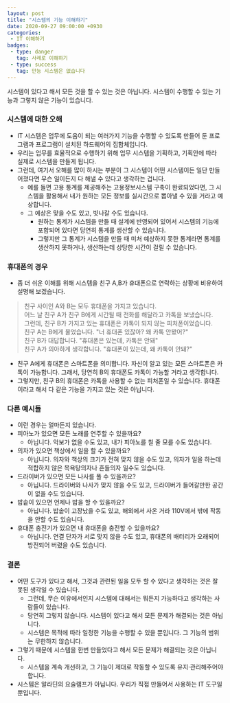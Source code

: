 ```yaml
---
layout: post
title: "시스템의 기능 이해하기"
date: 2020-09-27 09:00:00 +0930
categories: 
 - IT 이해하기
badges:
 - type: danger
   tag: 사례로 이해하기
 - type: success
   tag: 만능 시스템은 없습니다
---
```


시스템이 있다고 해서 모든 것을 할 수 있는 것은 아닙니다. 시스템이 수행할 수 있는 기능과 그렇지 않은 기능이 있습니다.

<!--more-->

### **시스템에 대한 오해**

- IT 시스템은 업무에 도움이 되는 여러가지 기능을 수행할 수 있도록 만들어 둔 프로그램과 프로그램이 설치된 하드웨어의 집합체입니다.
- 우리는 업무를 효율적으로 수행하기 위해 업무 시스템을 기획하고, 기획안에 따라 실제로 시스템을 만들게 됩니다.
- 그런데, 여기서 오해를 많이 하시는 부분이 그 시스템이 어떤 시스템이든 일단 만들어졌다면 무슨 일이든지 다 해낼 수 있다고 생각하는 겁니다.
  - 예를 들면 고용 통계를 제공해주는 고용정보시스템 구축이 완료되었다면, 그 시스템을 활용해서 내가 원하는 모든 정보를 실시간으로 뽑아낼 수 있을 거라고 예상합니다.
  - 그 예상은 맞을 수도 있고, 빗나갈 수도 있습니다. 
    - 원하는 통계가 시스템을 만들 때 설계에 반영되어 있어서 시스템의 기능에 포함되어 있다면 당연히 통계를 생산할 수 있습니다.
    - 그렇지만 그 통계가 시스템을 만들 때 미처 예상하지 못한 통계라면 통계를 생산하지 못하거나, 생산하는데 상당한 시간이 걸릴 수 있습니다.

### **휴대폰의 경우**

- 좀 더 쉬운 이해를 위해 시스템을 친구 A,B가 휴대폰으로 연락하는 상황에 비유하여 설명해 보겠습니다.

> 친구 사이인 A와 B는 모두 휴대폰을 가지고 있습니다.  
> 어느 날 친구 A가 친구 B에게 시간될 때 전화를 해달라고 카톡을 보냈습니다.  
> 그런데, 친구 B가 가지고 있는 휴대폰은 카톡이 되지 않는 피처폰이었습니다.  
> 친구 A는 B에게 물었습니다. "너 휴대폰 있잖아? 왜 카톡 안봤어?"  
> 친구 B가 대답합니다. "휴대폰은 있는데, 카톡은 안돼"  
> 친구 A가 의아하게 생각합니다. "휴대폰이 있는데, 왜 카톡이 안돼?"

- 친구 A에게 휴대폰은 스마트폰을 의미합니다. 자신이 알고 있는 모든 스마트폰은 카톡이 가능합니다. 그래서, 당연히 B의 휴대폰도 카톡이 가능할 거라고 생각합니다.
- 그렇지만, 친구 B의 휴대폰은 카톡을 사용할 수 없는 피처폰일 수 있습니다. 휴대폰이라고 해서 다 같은 기능을 가지고 있는 것은 아닙니다.

### **다른 예시들**

- 이런 경우는 얼마든지 있습니다.
- 피아노가 있으면 모든 노래를 연주할 수 있을까요?
  - 아닙니다. 악보가 없을 수도 있고, 내가 피아노를 칠 줄 모를 수도 있습니다.
- 의자가 있으면 책상에서 일을 할 수 있을까요?
  - 아닙니다. 의자와 책상의 크기가 전혀 맞지 않을 수도 있고, 의자가 일을 하는데 적합하지 않은 목욕탕의자나 흔들의자 일수도 있습니다.
- 드라이버가 있으면 모든 나사를 풀 수 있을까요?
  - 아닙니다. 드라이버와 나사가 맞지 않을 수도 있고, 드라이버가 들어갈만한 공간이 없을 수도 있습니다.
- 밥솥이 있으면 언제나 밥을 할 수 있을까요?
  - 아닙니다. 밥솥이 고장났을 수도 있고, 해외에서 사온 거라 110V에서 밖에 작동을 안할 수도 있습니다.
- 휴대폰 충전기가 있으면 내 휴대폰을 충전할 수 있을까요?
  - 아닙니다. 연결 단자가 서로 맞지 않을 수도 있고, 휴대폰의 배터리가 오래되어 방전되어 버렸을 수도 있습니다.

### **결론**

- 어떤 도구가 있다고 해서, 그것과 관련된 일을 모두 할 수 있다고 생각하는 것은 잘못된 생각일 수 있습니다.
  - 그런데, 무슨 이유에서인지 시스템에 대해서는 뭐든지 가능하다고 생각하는 사람들이 있습니다.
  - 당연히 그렇지 않습니다. 시스템이 있다고 해서 모든 문제가 해결되는 것은 아닙니다.
  - 시스템은 목적에 따라 일정한 기능을 수행할 수 있을 뿐입니다. 그 기능의 범위는 무한하지 않습니다.
- 그렇기 때문에 시스템을 한번 만들었다고 해서 모든 문제가 해결되는 것은 아닙니다.
  - 시스템을 계속 개선하고, 그 기능이 제대로 작동할 수 있도록 유지·관리해주어야 합니다.
- 시스템은 알라딘의 요술램프가 아닙니다. 우리가 직접 만들어서 사용하는 IT 도구일 뿐입니다.